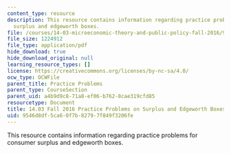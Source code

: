 ```yaml
---
content_type: resource
description: This resource contains information regarding practice problems for consumer
  surplus and edgeworth boxes.
file: /courses/14-03-microeconomic-theory-and-public-policy-fall-2016/9546d8df5ca60f7b82797f849f3206fe_MIT14_03F16_prac_surplus.pdf
file_size: 1224912
file_type: application/pdf
hide_download: true
hide_download_original: null
learning_resource_types: []
license: https://creativecommons.org/licenses/by-nc-sa/4.0/
ocw_type: OCWFile
parent_title: Practice Problems
parent_type: CourseSection
parent_uid: a4b9d9c8-71a8-ef06-b762-8cae319cfd85
resourcetype: Document
title: 14.03 Fall 2016 Practice Problems on Surplus and Edgeworth Boxes
uid: 9546d8df-5ca6-0f7b-8279-7f849f3206fe
---
```

This resource contains information regarding practice problems for consumer surplus and edgeworth boxes.